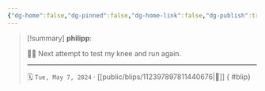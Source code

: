 ```yaml
---
{"dg-home":false,"dg-pinned":false,"dg-home-link":false,"dg-publish":true,"type":"blip","disabled rules":["yaml-title","yaml-title-alias","file-name-heading"],"title":"philipp on mastodon @ 2024-05-07","created-date":"2024-05-07T04:23:33","id":112397897811440670,"updated-date":"2025-05-02T08:50:44","dg-path":"blips/112397897811440676.md","permalink":"/blips/112397897811440676/","dgPassFrontmatter":true,"created":"2024-05-07T04:23:33","updated":"2025-05-02T08:50:44"}
---
```


> [!summary] **philipp**:
>
> 🏃‍♂️ Next attempt to test my knee and run again.
> - - -
>
> 🗓️ `Tue, May 7, 2024` · [[public/blips/112397897811440676\|🔗]]
{ #blip}

